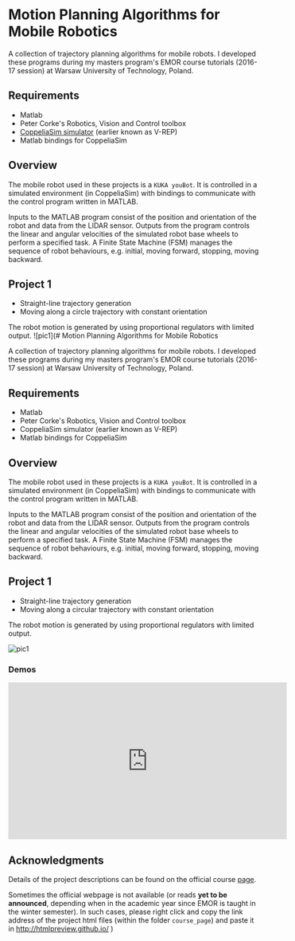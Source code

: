 # Motion Planning Algorithms for Mobile Robotics

A collection of trajectory planning algorithms for mobile robots. I developed these programs during my masters program's EMOR course tutorials (2016-17 session) at Warsaw University of Technology, Poland.

## Requirements
- Matlab
- Peter Corke's Robotics, Vision and Control toolbox
- [CoppeliaSim simulator](https://coppeliarobotics.com/) (earlier known as V-REP)
- Matlab bindings for CoppeliaSim

## Overview

The mobile robot used in these projects is a ```KUKA youBot```. It is controlled in a simulated environment (in CoppeliaSim) with bindings to communicate with the control program written in MATLAB.

Inputs to the MATLAB program consist of the position and orientation of the robot and data from the LIDAR sensor. Outputs from the program controls the linear and angular velocities of the simulated robot base wheels to perform a specified task. A Finite State Machine (FSM) manages the sequence of robot behaviours, e.g. initial, moving forward, stopping, moving backward.


## Project 1

- Straight-line trajectory generation
- Moving along a circle trajectory with constant orientation

The robot motion is generated by using proportional regulators with limited output.
![pic1](# Motion Planning Algorithms for Mobile Robotics

A collection of trajectory planning algorithms for mobile robots. I developed these programs during my masters program's EMOR course tutorials (2016-17 session) at Warsaw University of Technology, Poland.

## Requirements
- Matlab
- Peter Corke's Robotics, Vision and Control toolbox
- CoppeliaSim simulator (earlier known as V-REP)
- Matlab bindings for CoppeliaSim

## Overview

The mobile robot used in these projects is a ```KUKA youBot```. It is controlled in a simulated environment (in CoppeliaSim) with bindings to communicate with the control program written in MATLAB.

Inputs to the MATLAB program consist of the position and orientation of the robot and data from the LIDAR sensor. Outputs from the program controls the linear and angular velocities of the simulated robot base wheels to perform a specified task. A Finite State Machine (FSM) manages the sequence of robot behaviours, e.g. initial, moving forward, stopping, moving backward.

## Project 1

- Straight-line trajectory generation
- Moving along a circular trajectory with constant orientation

The robot motion is generated by using proportional regulators with limited output.

![pic1](https://github.com/d-misra/Motion-planning-for-mobile-robots/blob/master/images/demo1.png)

### Demos

<iframe width="560" height="315" 
src="https://www.youtube.com/embed/2hio_rtz3Eo" 
frameborder="0" allow="accelerometer; autoplay; encrypted-media; gyroscope; picture-in-picture" 
allowfullscreen></iframe>


## Acknowledgments

Details of the project descriptions can be found on the official course [page](http://rcprg-ros-pkg.github.io/emor_trs/index.html).

Sometimes the official webpage is not available (or reads **yet to be announced**, depending when in the academic year since EMOR is taught in the winter semester). In such cases, please right click and copy the link address of the project html files (within the folder ```course_page```) and paste it in http://htmlpreview.github.io/
)
